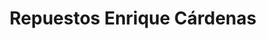 ---
title: "Repuestos Enrique Cárdenas"
url: /chinandega/repuestos-enrique-cardenas/
shop: piezas de automóviles
---